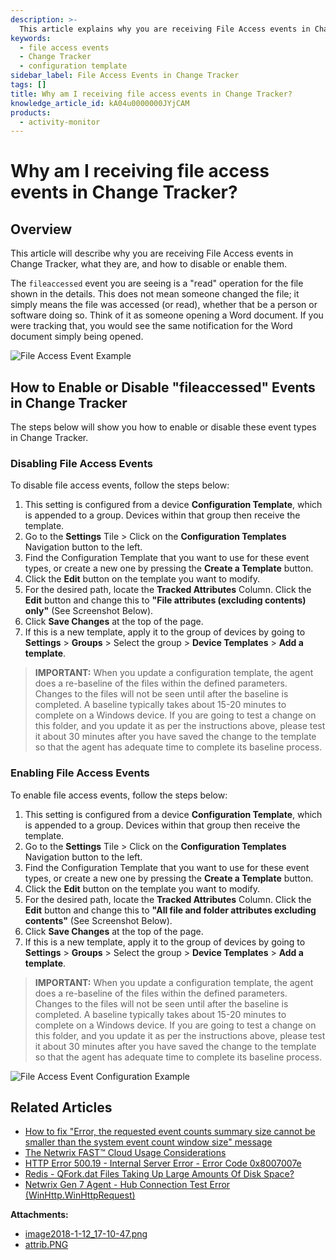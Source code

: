 ```yaml
---
description: >-
  This article explains why you are receiving File Access events in Change Tracker, what they signify, and how to enable or disable them.
keywords:
  - file access events
  - Change Tracker
  - configuration template
sidebar_label: File Access Events in Change Tracker
tags: []
title: Why am I receiving file access events in Change Tracker?
knowledge_article_id: kA04u0000000JYjCAM
products:
  - activity-monitor
---
```


# Why am I receiving file access events in Change Tracker?

## Overview

This article will describe why you are receiving File Access events in Change Tracker, what they are, and how to disable or enable them.

The `fileaccessed` event you are seeing is a "read" operation for the file shown in the details. This does not mean someone changed the file; it simply means the file was accessed (or read), whether that be a person or software doing so. Think of it as someone opening a Word document. If you were tracking that, you would see the same notification for the Word document simply being opened.

![File Access Event Example](https://nwxcorp--c.na147.content.force.com/sfc/dist/version/download/?oid=00D7000000091pB&ids=0684u00000LdKIB&d=%2Fa%2F4u000000LzjE%2Fcd3X1mt3ENeD2fx9u0gx5LT4Knhwzafl3CqahQthYCA&asPdf=false)

## How to Enable or Disable "fileaccessed" Events in Change Tracker

The steps below will show you how to enable or disable these event types in Change Tracker.

### Disabling File Access Events

To disable file access events, follow the steps below:

1. This setting is configured from a device **Configuration Template**, which is appended to a group. Devices within that group then receive the template.
2. Go to the **Settings** Tile > Click on the **Configuration Templates** Navigation button to the left.
3. Find the Configuration Template that you want to use for these event types, or create a new one by pressing the **Create a Template** button.
4. Click the **Edit** button on the template you want to modify.
5. For the desired path, locate the **Tracked Attributes** Column. Click the **Edit** button and change this to **"File attributes (excluding contents) only"** (See Screenshot Below).
6. Click **Save Changes** at the top of the page.
7. If this is a new template, apply it to the group of devices by going to **Settings** > **Groups** > Select the group > **Device Templates** > **Add a template**.

> **IMPORTANT:** When you update a configuration template, the agent does a re-baseline of the files within the defined parameters. Changes to the files will not be seen until after the baseline is completed. A baseline typically takes about 15-20 minutes to complete on a Windows device. If you are going to test a change on this folder, and you update it as per the instructions above, please test it about 30 minutes after you have saved the change to the template so that the agent has adequate time to complete its baseline process.

### Enabling File Access Events

To enable file access events, follow the steps below:

1. This setting is configured from a device **Configuration Template**, which is appended to a group. Devices within that group then receive the template.
2. Go to the **Settings** Tile > Click on the **Configuration Templates** Navigation button to the left.
3. Find the Configuration Template that you want to use for these event types, or create a new one by pressing the **Create a Template** button.
4. Click the **Edit** button on the template you want to modify.
5. For the desired path, locate the **Tracked Attributes** Column. Click the **Edit** button and change this to **"All file and folder attributes excluding contents"** (See Screenshot Below).
6. Click **Save Changes** at the top of the page.
7. If this is a new template, apply it to the group of devices by going to **Settings** > **Groups** > Select the group > **Device Templates** > **Add a template**.

> **IMPORTANT:** When you update a configuration template, the agent does a re-baseline of the files within the defined parameters. Changes to the files will not be seen until after the baseline is completed. A baseline typically takes about 15-20 minutes to complete on a Windows device. If you are going to test a change on this folder, and you update it as per the instructions above, please test it about 30 minutes after you have saved the change to the template so that the agent has adequate time to complete its baseline process.

![File Access Event Configuration Example](https://nwxcorp--c.na147.content.force.com/sfc/dist/version/download/?oid=00D7000000091pB&ids=0684u00000LdKQs&d=%2Fa%2F4u000000LztN%2FyRXwPRqZsMNh6L2pKXYcjMwVtkWEWBCUWabLI5bmCx8&asPdf=false)

## Related Articles

- [How to fix "Error, the requested event counts summary size cannot be smaller than the system event count window size" message](https://kb.netwrix.com/8313)
- [The Netwrix FAST™ Cloud Usage Considerations](https://kb.netwrix.com/8161)
- [HTTP Error 500.19 - Internal Server Error - Error Code 0x8007007e](https://kb.netwrix.com/8300)
- [Redis - QFork.dat Files Taking Up Large Amounts Of Disk Space?](https://kb.netwrix.com/8286)
- [Netwrix Gen 7 Agent - Hub Connection Test Error (WinHttp.WinHttpRequest)](https://kb.netwrix.com/8276)

**Attachments:**
- [image2018-1-12_17-10-47.png](https://nwxcorp--c.na147.content.force.com/sfc/dist/version/download/?oid=00D7000000091pB&ids=0684u00000LdK9x&d=%2Fa%2F4u000000Lzvc%2FB7kznCt15N_PvtMJ3DcJVb8WU9QhgPSTRRes0pShjEY&asPdf=false)
- [attrib.PNG](https://nwxcorp--c.na147.content.force.com/sfc/dist/version/download/?oid=00D7000000091pB&ids=0684u00000LdK3u&d=%2Fa%2F4u000000LzqJ%2FKKXAUZwSCeprXZsqzYuhzM69v.P0arwr3Ft3XCOs3OQ&asPdf=false)